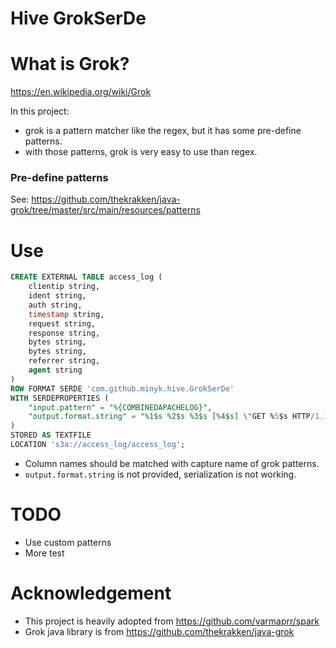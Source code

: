 Hive GrokSerDe
==============

# What is Grok?
https://en.wikipedia.org/wiki/Grok

In this project:
* grok is a pattern matcher like the regex, but it has some pre-define patterns.
* with those patterns, grok is very easy to use than regex. 

### Pre-define patterns
See: https://github.com/thekrakken/java-grok/tree/master/src/main/resources/patterns

# Use
```sql
CREATE EXTERNAL TABLE access_log (
    clientip string,
    ident string,
    auth string,
    timestamp string,
    request string,
    response string,
    bytes string,
    bytes string,
    referrer string,
    agent string
)
ROW FORMAT SERDE 'com.github.minyk.hive.GrokSerDe'
WITH SERDEPROPERTIES (
    "input.pattern" = "%{COMBINEDAPACHELOG}",
    "output.format.string" = "%1$s %2$s %3$s [%4$s] \"GET %5$s HTTP/1.1\" %6$s %7$s \"%8$s\" \"%9$s\""
)
STORED AS TEXTFILE
LOCATION 's3a://access_log/access_log';
```

* Column names should be matched with capture name of grok patterns.
* `output.format.string` is not provided, serialization is not working.

# TODO

* Use custom patterns
* More test

# Acknowledgement
* This project is heavily adopted from https://github.com/varmaprr/spark
* Grok java library is from https://github.com/thekrakken/java-grok